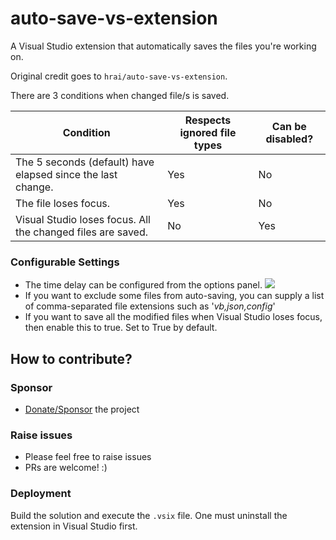 # auto-save-vs-extension

A Visual Studio extension that automatically saves the files you're working on.

Original credit goes to `hrai/auto-save-vs-extension`.

There are 3 conditions when changed file/s is saved.

| Condition                                                   | Respects ignored file types | Can be disabled? |
| ----------------------------------------------------------- | --------------------------- | ---------------- |
| The 5 seconds (default) have elapsed since the last change. | Yes                         | No               |
| The file loses focus.                                       | Yes                         | No               |
| Visual Studio loses focus. All the changed files are saved. | No                          | Yes              |

### Configurable Settings

- The time delay can be configured from the options panel. <img src="https://github.com/hrai/auto-save-vs-extension/blob/master/options.png">
- If you want to exclude some files from auto-saving, you can supply a list of comma-separated file extensions such as '_vb,json,config_'
- If you want to save all the modified files when Visual Studio loses focus, then enable this to true. Set to True by default.

## How to contribute?

### Sponsor

- [Donate/Sponsor](https://github.com/sponsors/hrai) the project

### Raise issues

- Please feel free to raise issues
- PRs are welcome! :)

### Deployment

Build the solution and execute the `.vsix` file. One must uninstall
the extension in Visual Studio first. 


